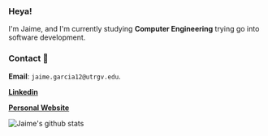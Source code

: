 ### Heya!
I'm Jaime, and I'm currently studying **Computer Engineering** trying go into software development.

### Contact 📱
**Email**: ```jaime.garcia12@utrgv.edu```. 

**[Linkedin](https://www.linkedin.com/in/jaime-garcia-jr-032336180/)**

**[Personal Website](https://jjgar2725.github.io/)**

![Jaime's github stats](https://github-readme-stats.vercel.app/api?username=JJgar2725&show_icons=true&theme=dark&count_private=true)


